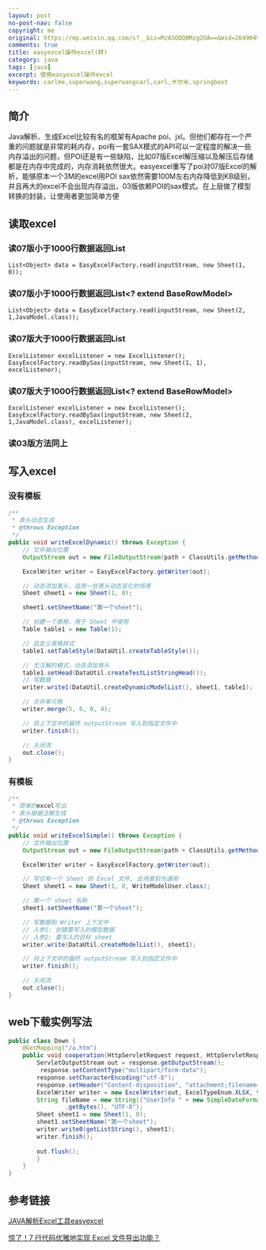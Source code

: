 ```yaml
---
layout: post
no-post-nav: false 
copyright: me
original: https://mp.weixin.qq.com/s?__biz=MzA3ODQ0Mzg2OA==&mid=2649049604&idx=1&sn=05d36691886d5b6925f3e2eed1823374&chksm=87534e37b024c72183b2269af10d79a770233507f7ef40d2ea07a10408209c6b4b0ae0de8af9&mpshare=1&scene=1&srcid=#rd
comments: true
title: easyexcel操作excel(转)
category: java
tags: [java]
excerpt: 使用easyexcel操作excel
keywords: carlme,superwang,superwangcarl,carl,卡尔米,springboot
---
```


## 简介

Java解析、生成Excel比较有名的框架有Apache poi、jxl。但他们都存在一个严重的问题就是非常的耗内存，poi有一套SAX模式的API可以一定程度的解决一些内存溢出的问题，但POI还是有一些缺陷，比如07版Excel解压缩以及解压后存储都是在内存中完成的，内存消耗依然很大。easyexcel重写了poi对07版Excel的解析，能够原本一个3M的excel用POI sax依然需要100M左右内存降低到KB级别，并且再大的excel不会出现内存溢出，03版依赖POI的sax模式。在上层做了模型转换的封装，让使用者更加简单方便

## 读取excel

### 读07版小于1000行数据返回List<List>

```
List<Object> data = EasyExcelFactory.read(inputStream, new Sheet(1, 0));

```

### 读07版小于1000行数据返回List<? extend BaseRowModel>

```
List<Object> data = EasyExcelFactory.read(inputStream, new Sheet(2, 1,JavaModel.class));

```

### 读07版大于1000行数据返回List<List>

```
ExcelListener excelListener = new ExcelListener();
EasyExcelFactory.readBySax(inputStream, new Sheet(1, 1), excelListener);

```

### 读07版大于1000行数据返回List<? extend BaseRowModel>

```
ExcelListener excelListener = new ExcelListener();
EasyExcelFactory.readBySax(inputStream, new Sheet(2, 1,JavaModel.class), excelListener);

```

### 读03版方法同上

## 写入excel

### 没有模板

```java
/**
 * 表头动态生成
 * @throws Exception
 */
public void writeExcelDynamic() throws Exception {
	// 文件输出位置
	OutputStream out = new FileOutputStream(path + ClassUtils.getMethodName() + ".xlsx");

	ExcelWriter writer = EasyExcelFactory.getWriter(out);

	// 动态添加表头，适用一些表头动态变化的场景
	Sheet sheet1 = new Sheet(1, 0);

	sheet1.setSheetName("第一个sheet");

	// 创建一个表格，用于 Sheet 中使用
	Table table1 = new Table(1);

	// 自定义表格样式
    table1.setTableStyle(DataUtil.createTableStyle());

	// 无注解的模式，动态添加表头
	table1.setHead(DataUtil.createTestListStringHead());
	// 写数据
	writer.write1(DataUtil.createDynamicModelList(), sheet1, table1);

	// 合并单元格
	writer.merge(5, 6, 0, 4);

	// 将上下文中的最终 outputStream 写入到指定文件中
	writer.finish();

	// 关闭流
	out.close();
}
```

### 有模板

```java
/**
 * 简单的excel写出
 * 表头根据注解生成
 * @throws Exception
 */
public void writeExcelSimple() throws Exception {
	// 文件输出位置
	OutputStream out = new FileOutputStream(path + ClassUtils.getMethodName() + ".xlsx");

	ExcelWriter writer = EasyExcelFactory.getWriter(out);

	// 写仅有一个 Sheet 的 Excel 文件, 此场景较为通用
	Sheet sheet1 = new Sheet(1, 0, WriteModelUser.class);

	// 第一个 sheet 名称
	sheet1.setSheetName("第一个sheet");

	// 写数据到 Writer 上下文中
	// 入参1: 创建要写入的模型数据
	// 入参2: 要写入的目标 sheet
	writer.write(DataUtil.createModelList(), sheet1);

	// 将上下文中的最终 outputStream 写入到指定文件中
	writer.finish();

	// 关闭流
	out.close();
}
```

## web下载实例写法

```java
public class Down {
    @GetMapping("/a.htm")
    public void cooperation(HttpServletRequest request, HttpServletResponse response) {
        ServletOutputStream out = response.getOutputStream();
         response.setContentType("multipart/form-data");
        response.setCharacterEncoding("utf-8");
        response.setHeader("Content-disposition", "attachment;filename="+fileName+".xlsx");
        ExcelWriter writer = new ExcelWriter(out, ExcelTypeEnum.XLSX, true);
        String fileName = new String(("UserInfo " + new SimpleDateFormat("yyyy-MM-dd").format(new Date()))
                .getBytes(), "UTF-8");
        Sheet sheet1 = new Sheet(1, 0);
        sheet1.setSheetName("第一个sheet");
        writer.write0(getListString(), sheet1);
        writer.finish();
      
        out.flush();
        }
    }
}
```

## 参考链接

[JAVA解析Excel工具easyexcel](https://github.com/alibaba/easyexcel)

[惊了！7 行代码优雅地实现 Excel 文件导出功能？](https://mp.weixin.qq.com/s?__biz=MzA3ODQ0Mzg2OA==&mid=2649049604&idx=1&sn=05d36691886d5b6925f3e2eed1823374&chksm=87534e37b024c72183b2269af10d79a770233507f7ef40d2ea07a10408209c6b4b0ae0de8af9&mpshare=1&scene=1&srcid=#rd)
